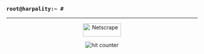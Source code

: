 ### ```root@harpality:~ #```
<hr>

<div align="center">
<img height="35px" width="100px" src="https://github.com/harpalassi/harpalassi/blob/main/img/netscape.gif?raw=true" alt="Netscrape" align="center">
</div>

<div align="center">
<p></p>
<img src="https://profile-counter.glitch.me/harpalassi/count.svg" alt="hit counter" align="center">
</div>

<!--
**harpalassi/harpalassi** is a ✨ _special_ ✨ repository because its `README.md` (this file) appears on your GitHub profile.

Here are some ideas to get you started:

- 🔭 I’m currently working on ...
- 🌱 I’m currently learning ...
- 👯 I’m looking to collaborate on ...
- 🤔 I’m looking for help with ...
- 💬 Ask me about ...
- 📫 How to reach me: ...
- 😄 Pronouns: ...
- ⚡ Fun fact: ...
-->
